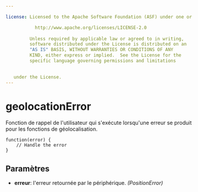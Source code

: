```yaml
---

license: Licensed to the Apache Software Foundation (ASF) under one or more contributor license agreements. See the NOTICE file distributed with this work for additional information regarding copyright ownership. The ASF licenses this file to you under the Apache License, Version 2.0 (the "License"); you may not use this file except in compliance with the License. You may obtain a copy of the License at

           http://www.apache.org/licenses/LICENSE-2.0
    
         Unless required by applicable law or agreed to in writing,
         software distributed under the License is distributed on an
         "AS IS" BASIS, WITHOUT WARRANTIES OR CONDITIONS OF ANY
         KIND, either express or implied.  See the License for the
         specific language governing permissions and limitations
    

   under the License.
---
```


# geolocationError

Fonction de rappel de l'utilisateur qui s'exécute lorsqu'une erreur se produit pour les fonctions de géolocalisation.

    function(error) {
        // Handle the error
    }
    

## Paramètres

*   **erreur**: l'erreur retournée par le périphérique. *(PositionError)*